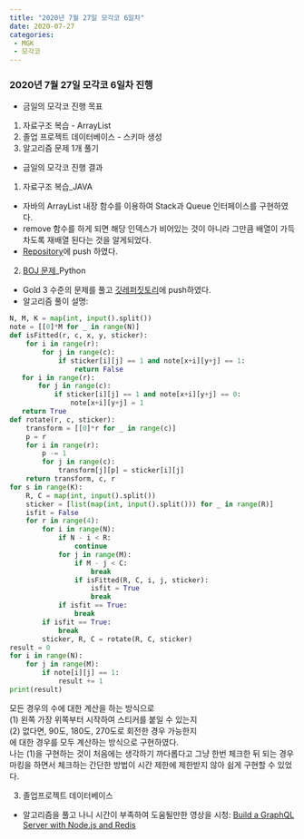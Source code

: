 ```yaml
---
title: "2020년 7월 27일 모각코 6일차"
date: 2020-07-27
categories: 
 - MGK  
 - 모각코
---  
```

 
### 2020년 7월 27일 모각코 6일차 진행  
+ 금일의 모각코 진행 목표  
 1. 자료구조 복습 - ArrayList 
 2. 졸업 프로젝트 데이터베이스 - 스키마 생성 
 3. 알고리즘 문제 1개 풀기  
   
     
+ 금일의 모각코 진행 결과  
 1. 자료구조 복습_JAVA  
  - 자바의 ArrayList 내장 함수를 이용하여 Stack과 Queue 인터페이스를 구현하였다.  
  - remove 함수를 하게 되면 해당 인덱스가 비어있는 것이 아니라 그만큼 배열이 가득 차도록 재배열 된다는 것을 알게되었다.  
  - [Repository](https://github.com/SuyeonChoi/Assignments/tree/master/DataStructure%20Review/java.util.ArrayList)에 push 하였다.  
 2. [BOJ 문제](https://www.acmicpc.net/problem/18808)_Python   
  - Gold 3 수준의 문제를 풀고 [깃레퍼짓토리](https://github.com/cnu-pai/2020SUMMER-AlgorithmStudy/blob/master/%EC%B5%9C%EC%88%98%EC%97%B0/p18808.py)에 push하였다.  
  - 알고리즘 풀이 설명:  
  ```python  
  N, M, K = map(int, input().split())  
  note = [[0]*M for _ in range(N)]  
  def isFitted(r, c, x, y, sticker):  
      for i in range(r):  
          for j in range(c):  
              if sticker[i][j] == 1 and note[x+i][y+j] == 1:  
                  return False  
     for i in range(r):  
         for j in range(c):  
             if sticker[i][j] == 1 and note[x+i][y+j] == 0:  
                 note[x+i][y+j] = 1  
     return True  
  def rotate(r, c, sticker):  
      transform = [[0]*r for _ in range(c)]  
      p = r  
      for i in range(r):  
          p -= 1  
          for j in range(c):  
              transform[j][p] = sticker[i][j]  
      return transform, c, r  
  for s in range(K):  
      R, C = map(int, input().split())  
      sticker = [list(map(int, input().split())) for _ in range(R)]  
      isfit = False  
      for r in range(4):  
          for i in range(N):  
              if N - i < R:  
                  continue  
              for j in range(M):  
                  if M - j < C:  
                      break  
                  if isFitted(R, C, i, j, sticker):  
                      isfit = True  
                      break  
              if isfit == True:  
                  break  
          if isfit == True:  
              break  
          sticker, R, C = rotate(R, C, sticker)  
  result = 0  
  for i in range(N):  
      for j in range(M):  
          if note[i][j] == 1:  
              result += 1  
  print(result)  
  ```   
  모든 경우의 수에 대한 계산을 하는 방식으로  
  (1) 왼쪽 가장 위쪽부터 시작하여 스티커를 붙일 수 있는지  
  (2) 없다면, 90도, 180도, 270도로 회전한 경우 가능한지  
  에 대한 경우를 모두 계산하는 방식으로 구현하였다.  
  나는 (1)을 구현하는 것이 처음에는 생각하기 까다롭다고 그냥 한번 체크한 뒤 되는 경우 마킹을 하면서 체크하는 간단한 방법이 시간 제한에 제한받지 않아 쉽게 구현할 수 있었다.  
   
 3. 졸업프로젝트 데이터베이스  
  - 알고리즘을 풀고 나니 시간이 부족하여 도움될만한 영상을 시청: [Build a GraphQL Server with Node.js and Redis](https://www.youtube.com/watch?v=_Zwqn7FV6ms)   
 
